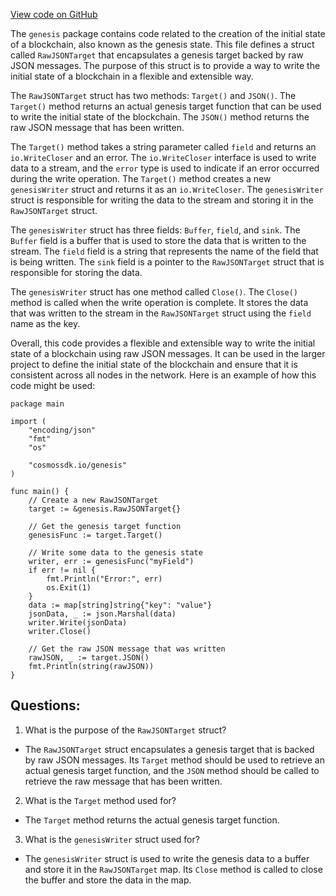 [View code on GitHub](https://github.com/cosmos/cosmos-sdk.git/core/genesis/target.go)

The `genesis` package contains code related to the creation of the initial state of a blockchain, also known as the genesis state. This file defines a struct called `RawJSONTarget` that encapsulates a genesis target backed by raw JSON messages. The purpose of this struct is to provide a way to write the initial state of a blockchain in a flexible and extensible way.

The `RawJSONTarget` struct has two methods: `Target()` and `JSON()`. The `Target()` method returns an actual genesis target function that can be used to write the initial state of the blockchain. The `JSON()` method returns the raw JSON message that has been written.

The `Target()` method takes a string parameter called `field` and returns an `io.WriteCloser` and an error. The `io.WriteCloser` interface is used to write data to a stream, and the `error` type is used to indicate if an error occurred during the write operation. The `Target()` method creates a new `genesisWriter` struct and returns it as an `io.WriteCloser`. The `genesisWriter` struct is responsible for writing the data to the stream and storing it in the `RawJSONTarget` struct.

The `genesisWriter` struct has three fields: `Buffer`, `field`, and `sink`. The `Buffer` field is a buffer that is used to store the data that is written to the stream. The `field` field is a string that represents the name of the field that is being written. The `sink` field is a pointer to the `RawJSONTarget` struct that is responsible for storing the data.

The `genesisWriter` struct has one method called `Close()`. The `Close()` method is called when the write operation is complete. It stores the data that was written to the stream in the `RawJSONTarget` struct using the `field` name as the key.

Overall, this code provides a flexible and extensible way to write the initial state of a blockchain using raw JSON messages. It can be used in the larger project to define the initial state of the blockchain and ensure that it is consistent across all nodes in the network. Here is an example of how this code might be used:

```
package main

import (
	"encoding/json"
	"fmt"
	"os"

	"cosmossdk.io/genesis"
)

func main() {
	// Create a new RawJSONTarget
	target := &genesis.RawJSONTarget{}

	// Get the genesis target function
	genesisFunc := target.Target()

	// Write some data to the genesis state
	writer, err := genesisFunc("myField")
	if err != nil {
		fmt.Println("Error:", err)
		os.Exit(1)
	}
	data := map[string]string{"key": "value"}
	jsonData, _ := json.Marshal(data)
	writer.Write(jsonData)
	writer.Close()

	// Get the raw JSON message that was written
	rawJSON, _ := target.JSON()
	fmt.Println(string(rawJSON))
}
```
## Questions: 
 1. What is the purpose of the `RawJSONTarget` struct?
- The `RawJSONTarget` struct encapsulates a genesis target that is backed by raw JSON messages. Its `Target` method should be used to retrieve an actual genesis target function, and the `JSON` method should be called to retrieve the raw message that has been written.

2. What is the `Target` method used for?
- The `Target` method returns the actual genesis target function.

3. What is the `genesisWriter` struct used for?
- The `genesisWriter` struct is used to write the genesis data to a buffer and store it in the `RawJSONTarget` map. Its `Close` method is called to close the buffer and store the data in the map.